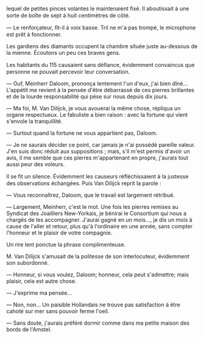 lequel de petites pinces volantes le maintenaient ﬁxé. Il aboutissait à une
sorte de boîte de sept à huit centimètres de côté.

— Le renforçateur, ﬁt-il à voix basse. Tril ne m'a pas trompé, le microphone
est prêt à fonctionner.

Les gardiens des diamants occupent la chambre située juste au-dessous de la
mienne. Écoutons un peu ces braves gens.

Les habitants du 115 causaient sans déﬁance, évidemment convaincus que personne
ne pouvait percevoir leur conversation.

— Ouf, Meinherr Daloom, prononça lentement l'un d'eux, j'ai bien dîné...
L'appétit me revient à la pensée d'être débarrassé de ces pierres
brillantes et de la lourde responsabilité qui pèse sur nous depuis dix
jours.

— Ma foi, M. Van Dilijck, je vous avouerai la même chose, répliqua un
organe respectueux. Le fabuliste a bien raison : avec la fortune qui vient
s'envole la tranquillité.

— Surtout quand la fortune ne vous appartient pas, Daloom.

— Je ne saurais décider ce point, car jamais je n'ai possédé pareille
valeur. J'en suis donc réduit aux suppositions ; mais, s'il m'est permis
d'avoir un avis, il me semble que ces pierres m'appartenant en propre,
j'aurais tout aussi peur des voleurs.

Il se ﬁt un silence. Évidemment les causeurs réfléchissaient à la justesse
des observations échangées. Puis Van Dilijck reprit la parole :

— Vous reconnaîtrez, Daloom, que le travail est largement rétribué.

— Largement, Meinherr, c'est le mot. Une fois les pierres remises au
Syndicat des Joailliers New-Yorkais, je bénirai le Consortium qui nous a
chargés de les accompagner. J'aurai gagné en un mois..., je dis un mois
à cause de l'aller et retour, plus qu'à l'ordinaire en une année, sans compter
l'honneur et le plaisir de votre compagnie.

Un rire lent ponctue la phrase complimenteuse.

M. Van Dilijck s'amusait de la politesse de son interlocuteur, évidemment
son subordonné.

— Honneur, si vous voulez, Daloom; honneur, cela peut s'admettre; mais plaisir,
cela est autre chose.

— J'exprime ma pensée...

— Non, non... Un paisible Hollandais ne trouve pas satisfaction à être cahoté
sur mer sans pouvoir ferme l'oeil.

— Sans doute, j'aurais préféré dormir comme dans ma petite maison des bords de
l'Amstel.
